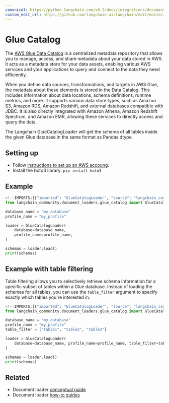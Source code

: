 ```yaml
---
canonical: https://python.langchain.com/v0.2/docs/integrations/document_loaders/glue_catalog/
custom_edit_url: https://github.com/langchain-ai/langchain/edit/master/docs/docs/integrations/document_loaders/glue_catalog.ipynb
---
```


# Glue Catalog


The [AWS Glue Data Catalog](https://docs.aws.amazon.com/en_en/glue/latest/dg/catalog-and-crawler.html) is a centralized metadata repository that allows you to manage, access, and share metadata about your data stored in AWS. It acts as a metadata store for your data assets, enabling various AWS services and your applications to query and connect to the data they need efficiently.

When you define data sources, transformations, and targets in AWS Glue, the metadata about these elements is stored in the Data Catalog. This includes information about data locations, schema definitions, runtime metrics, and more. It supports various data store types, such as Amazon S3, Amazon RDS, Amazon Redshift, and external databases compatible with JDBC. It is also directly integrated with Amazon Athena, Amazon Redshift Spectrum, and Amazon EMR, allowing these services to directly access and query the data.

The Langchain GlueCatalogLoader will get the schema of all tables inside the given Glue database in the same format as Pandas dtype.

## Setting up

- Follow [instructions to set up an AWS accoung](https://docs.aws.amazon.com/athena/latest/ug/setting-up.html).
- Install the boto3 library: `pip install boto3`


## Example


```python
<!--IMPORTS:[{"imported": "GlueCatalogLoader", "source": "langchain_community.document_loaders.glue_catalog", "docs": "https://api.python.langchain.com/en/latest/document_loaders/langchain_community.document_loaders.glue_catalog.GlueCatalogLoader.html", "title": "Glue Catalog"}]-->
from langchain_community.document_loaders.glue_catalog import GlueCatalogLoader
```


```python
database_name = "my_database"
profile_name = "my_profile"

loader = GlueCatalogLoader(
    database=database_name,
    profile_name=profile_name,
)

schemas = loader.load()
print(schemas)
```

## Example with table filtering

Table filtering allows you to selectively retrieve schema information for a specific subset of tables within a Glue database. Instead of loading the schemas for all tables, you can use the `table_filter` argument to specify exactly which tables you're interested in.


```python
<!--IMPORTS:[{"imported": "GlueCatalogLoader", "source": "langchain_community.document_loaders.glue_catalog", "docs": "https://api.python.langchain.com/en/latest/document_loaders/langchain_community.document_loaders.glue_catalog.GlueCatalogLoader.html", "title": "Glue Catalog"}]-->
from langchain_community.document_loaders.glue_catalog import GlueCatalogLoader
```


```python
database_name = "my_database"
profile_name = "my_profile"
table_filter = ["table1", "table2", "table3"]

loader = GlueCatalogLoader(
    database=database_name, profile_name=profile_name, table_filter=table_filter
)

schemas = loader.load()
print(schemas)
```


## Related

- Document loader [conceptual guide](/docs/concepts/#document-loaders)
- Document loader [how-to guides](/docs/how_to/#document-loaders)